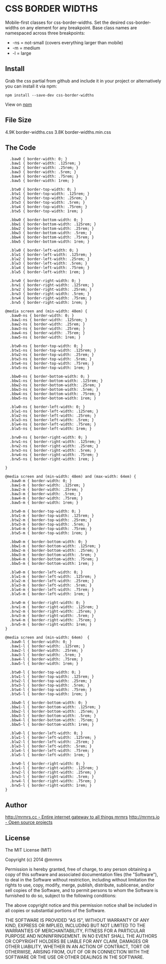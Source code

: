 # CSS BORDER WIDTHS

  Mobile-first classes for css-border-widths.
  Set the desired css-border-widths on any element for any breakpoint.
  Base class names are namespaced across three breakpoints:

*  -ns = not-small (covers everything larger than mobile)
*  -m  = medium
*  -l  = large

## Install
Grab the css partial from github and include it in your project or alternatively
you can install it via npm:
```
npm install --save-dev css-border-widths
```
View on [npm](https://www.npmjs.org/package/css-border-widths)


## File Size

4.9K border-widths.css
3.8K border-widths.min.css

## The Code
```
  .baw0 { border-width: 0; }
  .baw1 { border-width: .125rem; }
  .baw2 { border-width: .25rem; }
  .baw3 { border-width: .5rem; }
  .baw4 { border-width: .75rem; }
  .baw5 { border-width: 1rem; }

  .btw0 { border-top-width: 0; }
  .btw1 { border-top-width: .125rem; }
  .btw2 { border-top-width: .25rem; }
  .btw3 { border-top-width: .5rem; }
  .btw4 { border-top-width: .75rem; }
  .btw5 { border-top-width: 1rem; }

  .bbw0 { border-bottom-width: 0; }
  .bbw1 { border-bottom-width: .125rem; }
  .bbw2 { border-bottom-width: .25rem; }
  .bbw3 { border-bottom-width: .5rem; }
  .bbw4 { border-bottom-width: .75rem; }
  .bbw5 { border-bottom-width: 1rem; }

  .blw0 { border-left-width: 0; }
  .blw1 { border-left-width: .125rem; }
  .blw2 { border-left-width: .25rem; }
  .blw3 { border-left-width: .5rem; }
  .blw4 { border-left-width: .75rem; }
  .blw5 { border-left-width: 1rem; }

  .brw0 { border-right-width: 0; }
  .brw1 { border-right-width: .125rem; }
  .brw2 { border-right-width: .25rem; }
  .brw3 { border-right-width: .5rem; }
  .brw4 { border-right-width: .75rem; }
  .brw5 { border-right-width: 1rem; }

@media screen and (min-width: 48em) {
  .baw0-ns { border-width: 0; }
  .baw1-ns { border-width: .125rem; }
  .baw2-ns { border-width: .25rem; }
  .baw3-ns { border-width: .25rem; }
  .baw4-ns { border-width: .75rem; }
  .baw5-ns { border-width: 1rem; }

  .btw0-ns { border-top-width: 0; }
  .btw1-ns { border-top-width: .125rem; }
  .btw2-ns { border-top-width: .25rem; }
  .btw3-ns { border-top-width: .5rem; }
  .btw4-ns { border-top-width: .75rem; }
  .btw5-ns { border-top-width: 1rem; }

  .bbw0-ns { border-bottom-width: 0; }
  .bbw1-ns { border-bottom-width: .125rem; }
  .bbw2-ns { border-bottom-width: .25rem; }
  .bbw3-ns { border-bottom-width: .5rem; }
  .bbw4-ns { border-bottom-width: .75rem; }
  .bbw5-ns { border-bottom-width: 1rem; }

  .blw0-ns { border-left-width: 0; }
  .blw1-ns { border-left-width: .125rem; }
  .blw2-ns { border-left-width: .25rem; }
  .blw3-ns { border-left-width: .5rem; }
  .blw4-ns { border-left-width: .75rem; }
  .blw5-ns { border-left-width: 1rem; }

  .brw0-ns { border-right-width: 0; }
  .brw1-ns { border-right-width: .125rem; }
  .brw2-ns { border-right-width: .25rem; }
  .brw3-ns { border-right-width: .5rem; }
  .brw4-ns { border-right-width: .75rem; }
  .brw5-ns { border-right-width: 1rem; }

}

@media screen and (min-width: 48em) and (max-width: 64em) {
  .baw0-m { border-width: 0; }
  .baw1-m { border-width: .125rem; }
  .baw2-m { border-width: .25rem; }
  .baw3-m { border-width: .5rem; }
  .baw4-m { border-width: .75rem; }
  .baw5-m { border-width: 1rem; }

  .btw0-m { border-top-width: 0; }
  .btw1-m { border-top-width: .125rem; }
  .btw2-m { border-top-width: .25rem; }
  .btw3-m { border-top-width: .5rem; }
  .btw4-m { border-top-width: .75rem; }
  .btw5-m { border-top-width: 1rem; }

  .bbw0-m { border-bottom-width: 0; }
  .bbw1-m { border-bottom-width: .125rem; }
  .bbw2-m { border-bottom-width: .25rem; }
  .bbw3-m { border-bottom-width: .5rem; }
  .bbw4-m { border-bottom-width: .75rem; }
  .bbw5-m { border-bottom-width: 1rem; }

  .blw0-m { border-left-width: 0; }
  .blw1-m { border-left-width: .125rem; }
  .blw2-m { border-left-width: .25rem; }
  .blw3-m { border-left-width: .5rem; }
  .blw4-m { border-left-width: .75rem; }
  .blw5-m { border-left-width: 1rem; }

  .brw0-m { border-right-width: 0; }
  .brw1-m { border-right-width: .125rem; }
  .brw2-m { border-right-width: .25rem; }
  .brw3-m { border-right-width: .5rem; }
  .brw4-m { border-right-width: .75rem; }
  .brw5-m { border-right-width: 1rem; }
}

@media screen and (min-width: 64em)  {
  .baw0-l { border-width: 0; }
  .baw1-l { border-width: .125rem; }
  .baw2-l { border-width: .25rem; }
  .baw3-l { border-width: .5rem; }
  .baw4-l { border-width: .75rem; }
  .baw5-l { border-width: 1rem; }

  .btw0-l { border-top-width: 0; }
  .btw1-l { border-top-width: .125rem; }
  .btw2-l { border-top-width: .25rem; }
  .btw3-l { border-top-width: .5rem; }
  .btw4-l { border-top-width: .75rem; }
  .btw5-l { border-top-width: 1rem; }

  .bbw0-l { border-bottom-width: 0; }
  .bbw1-l { border-bottom-width: .125rem; }
  .bbw2-l { border-bottom-width: .25rem; }
  .bbw3-l { border-bottom-width: .5rem; }
  .bbw4-l { border-bottom-width: .75rem; }
  .bbw5-l { border-bottom-width: 1rem; }

  .blw0-l { border-left-width: 0; }
  .blw1-l { border-left-width: .125rem; }
  .blw2-l { border-left-width: .25rem; }
  .blw3-l { border-left-width: .5rem; }
  .blw4-l { border-left-width: .75rem; }
  .blw5-l { border-left-width: 1rem; }

  .brw0-l { border-right-width: 0; }
  .brw1-l { border-right-width: .125rem; }
  .brw2-l { border-right-width: .25rem; }
  .brw3-l { border-right-width: .5rem; }
  .brw4-l { border-right-width: .75rem; }
  .brw5-l { border-right-width: 1rem; }
}

```

## Author

[http://mrmrs.cc - Entire internet gateway to all things mrmrs](http://mrmrs.cc)
[http://mrmrs.io - Open source projects](http://mrmrs.io)

## License

The MIT License (MIT)

Copyright (c) 2014 @mrmrs

Permission is hereby granted, free of charge, to any person obtaining a copy
of this software and associated documentation files (the "Software"), to deal
in the Software without restriction, including without limitation the rights
to use, copy, modify, merge, publish, distribute, sublicense, and/or sell
copies of the Software, and to permit persons to whom the Software is
furnished to do so, subject to the following conditions:

The above copyright notice and this permission notice shall be included in
all copies or substantial portions of the Software.

THE SOFTWARE IS PROVIDED "AS IS", WITHOUT WARRANTY OF ANY KIND, EXPRESS OR
IMPLIED, INCLUDING BUT NOT LIMITED TO THE WARRANTIES OF MERCHANTABILITY,
FITNESS FOR A PARTICULAR PURPOSE AND NONINFRINGEMENT. IN NO EVENT SHALL THE
AUTHORS OR COPYRIGHT HOLDERS BE LIABLE FOR ANY CLAIM, DAMAGES OR OTHER
LIABILITY, WHETHER IN AN ACTION OF CONTRACT, TORT OR OTHERWISE, ARISING FROM,
OUT OF OR IN CONNECTION WITH THE SOFTWARE OR THE USE OR OTHER DEALINGS IN
THE SOFTWARE.

